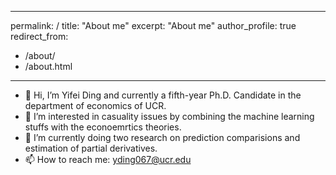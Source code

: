 ---
 permalink: /
 title: "About me"
 excerpt: "About me"
 author_profile: true
 redirect_from: 
   - /about/
   - /about.html
 ---

 - 👋 Hi, I’m Yifei Ding and currently a fifth-year Ph.D. Candidate in the department of economics of UCR.
- 👀 I’m interested in casuality issues by combining the machine learning stuffs with the econoemrtics theories.
- 🌱 I’m currently doing two research on prediction comparisions and estimation of partial derivatives.
- 📫 How to reach me: yding067@ucr.edu 
